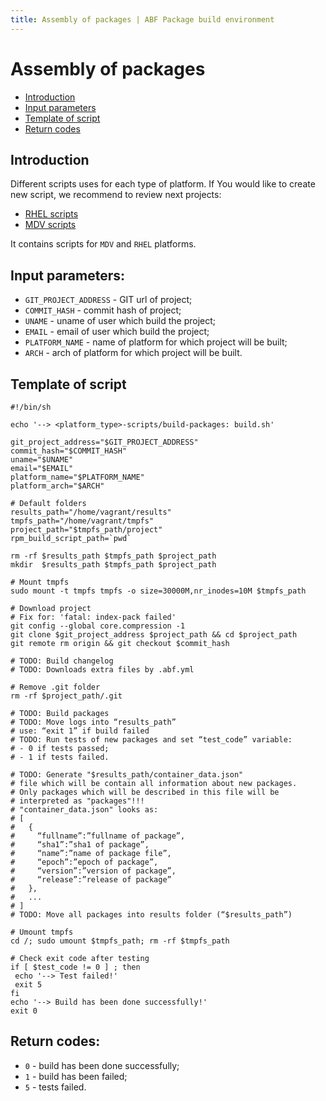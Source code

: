 ```yaml
---
title: Assembly of packages | ABF Package build environment
---
```


# Assembly of packages

* [Introduction](#introduction)
* [Input parameters](#input-parameters)
* [Template of script](#template-of-script)
* [Return codes](#return-codes)

## Introduction

Different scripts uses for each type of platform. If You would like to create new script, we recommend to review next projects:

* [RHEL scripts](https://abf.rosalinux.ru/abf/rhel-scripts/tree/master/build-packages)
* [MDV scripts](https://abf.rosalinux.ru/abf/mdv-scripts/tree/master/build-packages)

It contains scripts for `MDV` and `RHEL` platforms.


## Input parameters:

  * `GIT_PROJECT_ADDRESS` - GIT url of project;
  * `COMMIT_HASH` - commit hash of project;
  * `UNAME` - uname of user which build the project;
  * `EMAIL` - email of user which build the project;
  * `PLATFORM_NAME` - name of platform for which project will be built;
  * `ARCH` - arch of platform for which project will be built.

## Template of script

    #!/bin/sh

    echo '--> <platform_type>-scripts/build-packages: build.sh'

    git_project_address="$GIT_PROJECT_ADDRESS"
    commit_hash="$COMMIT_HASH"
    uname="$UNAME"
    email="$EMAIL"
    platform_name="$PLATFORM_NAME"
    platform_arch="$ARCH"

    # Default folders
    results_path="/home/vagrant/results"
    tmpfs_path="/home/vagrant/tmpfs"
    project_path="$tmpfs_path/project"
    rpm_build_script_path=`pwd`

    rm -rf $results_path $tmpfs_path $project_path
    mkdir  $results_path $tmpfs_path $project_path

    # Mount tmpfs
    sudo mount -t tmpfs tmpfs -o size=30000M,nr_inodes=10M $tmpfs_path

    # Download project
    # Fix for: 'fatal: index-pack failed'
    git config --global core.compression -1
    git clone $git_project_address $project_path && cd $project_path
    git remote rm origin && git checkout $commit_hash

    # TODO: Build changelog
    # TODO: Downloads extra files by .abf.yml

    # Remove .git folder
    rm -rf $project_path/.git

    # TODO: Build packages
    # TODO: Move logs into “results_path”
    # use: “exit 1” if build failed
    # TODO: Run tests of new packages and set “test_code” variable:
    # - 0 if tests passed;
    # - 1 if tests failed.

    # TODO: Generate "$results_path/container_data.json"
    # file which will be contain all information about new packages.
    # Only packages which will be described in this file will be
    # interpreted as "packages"!!!
    # "container_data.json" looks as:
    # [
    #   {
    #     “fullname”:”fullname of package”,
    #     “sha1”:”sha1 of package”,
    #     “name”:”name of package file”,
    #     “epoch”:”epoch of package”,
    #     “version”:”version of package”,
    #     “release”:”release of package”
    #   },
    #   ...
    # ]
    # TODO: Move all packages into results folder (“$results_path”)

    # Umount tmpfs
    cd /; sudo umount $tmpfs_path; rm -rf $tmpfs_path

    # Check exit code after testing
    if [ $test_code != 0 ] ; then
     echo '--> Test failed!'
     exit 5
    fi
    echo '--> Build has been done successfully!'
    exit 0

## Return codes:

  * `0` - build has been done successfully;
  * `1` - build has been failed;
  * `5` - tests failed.
